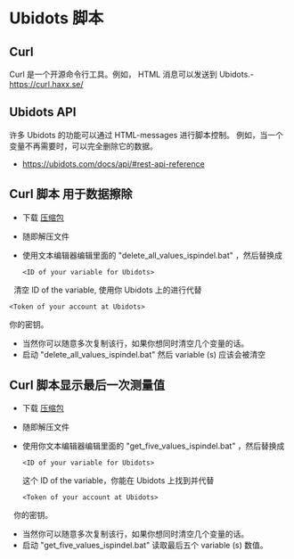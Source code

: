 # Ubidots 脚本

## Curl
Curl 是一个开源命令行工具。例如， HTML 消息可以发送到 Ubidots.- https://curl.haxx.se/

## Ubidots API
许多 Ubidots 的功能可以通过 HTML-messages 进行脚本控制。
例如，当一个变量不再需要时，可以完全删除它的数据。
- https://ubidots.com/docs/api/#rest-api-reference

## Curl 脚本 用于数据擦除
- 下载 [压缩包](https://github.com/universam1/iSpindel/raw/master/tools/delete_all_values_ispindel.zip) 
- 随即解压文件
- 使用文本编辑器编辑里面的 "delete_all_values_ispindel.bat" ，然后替换成

  `<ID of your variable for Ubidots>`
  
  清空 ID of the variable, 使用你 Ubidots 上的进行代替
  
  `<Token of your account at Ubidots>`
  
  你的密钥。
- 当然你可以随意多次复制该行，如果你想同时清空几个变量的话。
- 启动 "delete_all_values_ispindel.bat" 然后 variable (s) 应该会被清空

## Curl 脚本显示最后一次测量值
- 下载 [压缩包](https://github.com/universam1/iSpindel/raw/master/tools/get_five_values_ispindel.zip) 
- 随即解压文件
- 使用你文本编辑器编辑里面的 "get_five_values_ispindel.bat" ，然后替换成

  `<ID of your variable for Ubidots>`
  
  这个 ID of the variable，你能在 Ubidots 上找到并代替
  
  `<Token of your account at Ubidots>`
  
  你的密钥。
- 当然你可以随意多次复制该行，如果你想同时清空几个变量的话。
- 启动 "get_five_values_ispindel.bat" 读取最后五个 variable (s) 数值。